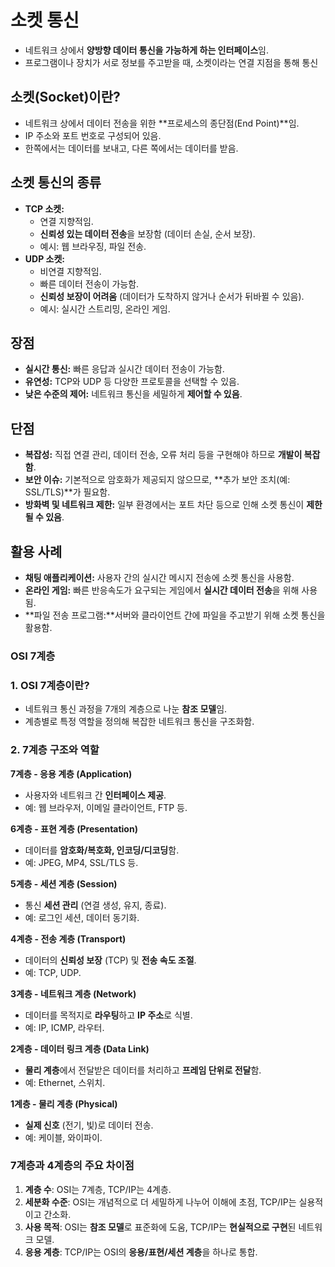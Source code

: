 # **소켓 통신**

- 네트워크 상에서 **양방향 데이터 통신을 가능하게 하는 인터페이스**임.
- 프로그램이나 장치가 서로 정보를 주고받을 때, 소켓이라는 연결 지점을 통해 통신

## 소켓(Socket)이란?

- 네트워크 상에서 데이터 전송을 위한 **프로세스의 종단점(End Point)**임.
- IP 주소와 포트 번호로 구성되어 있음.
- 한쪽에서는 데이터를 보내고, 다른 쪽에서는 데이터를 받음.

## 소켓 통신의 종류

- **TCP 소켓:**
    - 연결 지향적임.
    - **신뢰성 있는 데이터 전송**을 보장함 (데이터 손실, 순서 보장).
    - 예시: 웹 브라우징, 파일 전송.
- **UDP 소켓:**
    - 비연결 지향적임.
    - 빠른 데이터 전송이 가능함.
    - **신뢰성 보장이 어려움** (데이터가 도착하지 않거나 순서가 뒤바뀔 수 있음).
    - 예시: 실시간 스트리밍, 온라인 게임.

## 장점

- **실시간 통신:** 빠른 응답과 실시간 데이터 전송이 가능함.
- **유연성:** TCP와 UDP 등 다양한 프로토콜을 선택할 수 있음.
- **낮은 수준의 제어:** 네트워크 통신을 세밀하게 **제어할 수 있음**.

## 단점

- **복잡성:** 직접 연결 관리, 데이터 전송, 오류 처리 등을 구현해야 하므로 **개발이 복잡함**.
- **보안 이슈:** 기본적으로 암호화가 제공되지 않으므로, **추가 보안 조치(예: SSL/TLS)**가 필요함.
- **방화벽 및 네트워크 제한:** 일부 환경에서는 포트 차단 등으로 인해 소켓 통신이 **제한될 수 있음**.

## 활용 사례

- **채팅 애플리케이션:**  사용자 간의 실시간 메시지 전송에 소켓 통신을 사용함.
- **온라인 게임:** 빠른 반응속도가 요구되는 게임에서 **실시간 데이터 전송**을 위해 사용됨.
- **파일 전송 프로그램:**서버와 클라이언트 간에 파일을 주고받기 위해 소켓 통신을 활용함.


### **OSI 7계층**

### **1. OSI 7계층이란?**

- 네트워크 통신 과정을 7개의 계층으로 나눈 **참조 모델**임.
- 계층별로 특정 역할을 정의해 복잡한 네트워크 통신을 구조화함.

### **2. 7계층 구조와 역할**

**7계층 - 응용 계층 (Application)**

- 사용자와 네트워크 간 **인터페이스 제공**.
- 예: 웹 브라우저, 이메일 클라이언트, FTP 등.

**6계층 - 표현 계층 (Presentation)**

- 데이터를 **암호화/복호화, 인코딩/디코딩**함.
- 예: JPEG, MP4, SSL/TLS 등.

**5계층 - 세션 계층 (Session)**

- 통신 **세션 관리** (연결 생성, 유지, 종료).
- 예: 로그인 세션, 데이터 동기화.

**4계층 - 전송 계층 (Transport)**

- 데이터의 **신뢰성 보장** (TCP) 및 **전송 속도 조절**.
- 예: TCP, UDP.

**3계층 - 네트워크 계층 (Network)**

- 데이터를 목적지로 **라우팅**하고 **IP 주소**로 식별.
- 예: IP, ICMP, 라우터.

**2계층 - 데이터 링크 계층 (Data Link)**

- **물리 계층**에서 전달받은 데이터를 처리하고 **프레임 단위로 전달**함.
- 예: Ethernet, 스위치.

**1계층 - 물리 계층 (Physical)**

- **실제 신호** (전기, 빛)로 데이터 전송.
- 예: 케이블, 와이파이.

### **7계층과 4계층의 주요 차이점**

1. **계층 수**: OSI는 7계층, TCP/IP는 4계층.
2. **세분화 수준**: OSI는 개념적으로 더 세밀하게 나누어 이해에 초점, TCP/IP는 실용적이고 간소화.
3. **사용 목적**: OSI는 **참조 모델**로 표준화에 도움, TCP/IP는 **현실적으로 구현**된 네트워크 모델.
4. **응용 계층**: TCP/IP는 OSI의 **응용/표현/세션 계층**을 하나로 통합.